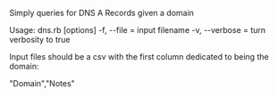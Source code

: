 Simply queries for DNS A Records given a domain

Usage: dns.rb [options]
       -f, --file = input filename
       -v, --verbose = turn verbosity to true


Input files should be a csv with the first column dedicated to being the domain:

"Domain","Notes"
